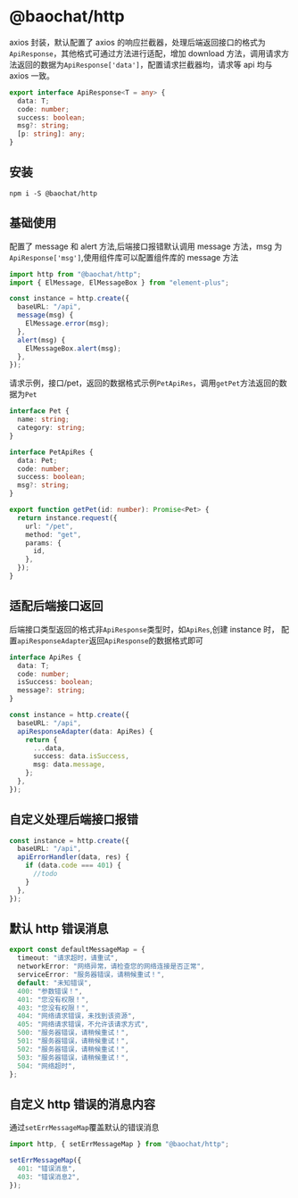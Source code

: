 # @baochat/http

axios 封装，默认配置了 axios 的响应拦截器，处理后端返回接口的格式为`ApiResponse`，其他格式可通过方法进行适配，增加 download 方法，调用请求方法返回的数据为`ApiResponse['data']`，配置请求拦截器均，请求等 api 均与 axios 一致。

```ts
export interface ApiResponse<T = any> {
  data: T;
  code: number;
  success: boolean;
  msg?: string;
  [p: string]: any;
}
```

## 安装

```
npm i -S @baochat/http
```

## 基础使用

配置了 message 和 alert 方法,后端接口报错默认调用 message 方法，msg 为`ApiResponse['msg']`,使用组件库可以配置组件库的 message 方法

```ts
import http from "@baochat/http";
import { ElMessage, ElMessageBox } from "element-plus";

const instance = http.create({
  baseURL: "/api",
  message(msg) {
    ElMessage.error(msg);
  },
  alert(msg) {
    ElMessageBox.alert(msg);
  },
});
```

请求示例，接口/pet，返回的数据格式示例`PetApiRes`，调用`getPet`方法返回的数据为`Pet`

```ts
interface Pet {
  name: string;
  category: string;
}

interface PetApiRes {
  data: Pet;
  code: number;
  success: boolean;
  msg?: string;
}

export function getPet(id: number): Promise<Pet> {
  return instance.request({
    url: "/pet",
    method: "get",
    params: {
      id,
    },
  });
}
```

## 适配后端接口返回

后端接口类型返回的格式非`ApiResponse`类型时，如`ApiRes`,创建 instance 时，
配置`apiResponseAdapter`返回`ApiResponse`的数据格式即可

```ts
interface ApiRes {
  data: T;
  code: number;
  isSuccess: boolean;
  message?: string;
}

const instance = http.create({
  baseURL: "/api",
  apiResponseAdapter(data: ApiRes) {
    return {
      ...data,
      success: data.isSuccess,
      msg: data.message,
    };
  },
});
```

## 自定义处理后端接口报错

```ts
const instance = http.create({
  baseURL: "/api",
  apiErrorHandler(data, res) {
    if (data.code === 401) {
      //todo
    }
  },
});
```

## 默认 http 错误消息

```ts
export const defaultMessageMap = {
  timeout: "请求超时，请重试",
  networkError: "网络异常，请检查您的网络连接是否正常",
  serviceError: "服务器错误，请稍候重试！",
  default: "未知错误",
  400: "参数错误！",
  401: "您没有权限！",
  403: "您没有权限！",
  404: "网络请求错误，未找到该资源",
  405: "网络请求错误，不允许该请求方式",
  500: "服务器错误，请稍候重试！",
  501: "服务器错误，请稍候重试！",
  502: "服务器错误，请稍候重试！",
  503: "服务器错误，请稍候重试！",
  504: "网络超时",
};
```

## 自定义 http 错误的消息内容

通过`setErrMessageMap`覆盖默认的错误消息

```ts
import http, { setErrMessageMap } from "@baochat/http";

setErrMessageMap({
  401: "错误消息",
  403: "错误消息2",
});
```
